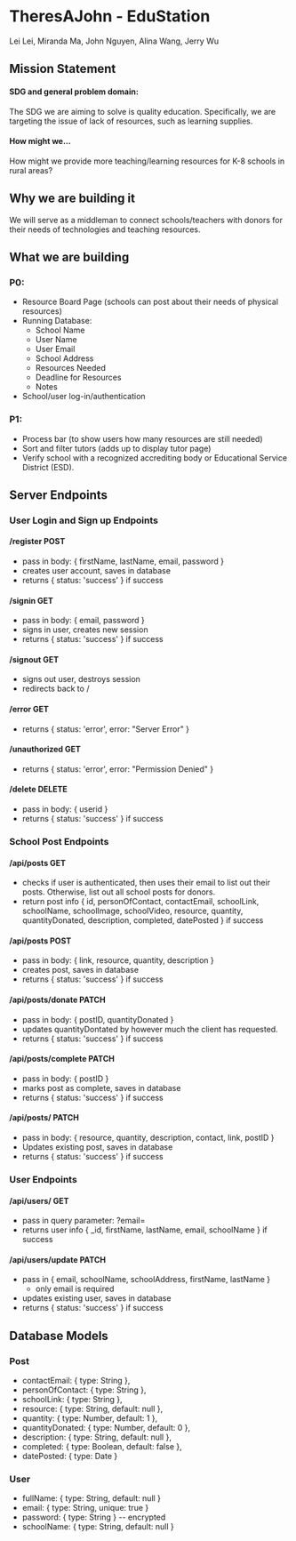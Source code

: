 # TheresAJohn - EduStation
Lei Lei, Miranda Ma, John Nguyen, Alina Wang, Jerry Wu

## Mission Statement

#### SDG and general problem domain:
The SDG we are aiming to solve is quality education. Specifically, we are targeting the
issue of lack of resources, such as learning supplies. 

#### How might we...
How might we provide more teaching/learning resources for K-8 schools in rural
areas?

## Why we are building it
We will serve as a middleman to connect schools/teachers with donors for their needs of technologies and teaching
resources. 

## What we are building

### P0:
* Resource Board Page (schools can post about their needs of physical resources)
* Running Database: 
  *   School Name
  *   User Name
  *   User Email
  *   School Address
  *   Resources Needed
  *   Deadline for Resources
  *   Notes 
* School/user log-in/authentication

### P1:
* Process bar (to show users how many resources are still needed)
* Sort and filter tutors (adds up to display tutor page)
* Verify school with a recognized accrediting body or Educational Service District (ESD).

## Server Endpoints

### User Login and Sign up Endpoints

#### /register POST
- pass in body: { firstName, lastName, email, password }
- creates user account, saves in database
- returns { status: 'success' } if success

#### /signin GET
- pass in body: { email, password }
- signs in user, creates new session
- returns { status: 'success' } if success

#### /signout GET
- signs out user, destroys session
- redirects back to /

#### /error GET
- returns { status: 'error', error: "Server Error" }

#### /unauthorized GET
- returns { status: 'error', error: "Permission Denied" }

#### /delete DELETE
- pass in body: { userid }
- returns { status: 'success' } if success

### School Post Endpoints

#### /api/posts GET
- checks if user is authenticated, then uses their email to list out their posts. Otherwise, list out all school posts for donors.
- return post info { id, personOfContact, contactEmail, schoolLink, schoolName, schoolImage, schoolVideo, resource, quantity, quantityDonated, description, completed, datePosted } if success

#### /api/posts POST
- pass in body: { link, resource, quantity, description }
- creates post, saves in database
- returns { status: 'success' } if success

#### /api/posts/donate PATCH
- pass in body: { postID, quantityDonated }
- updates quantityDontated by however much the client has requested.
- returns { status: 'success' } if success

#### /api/posts/complete PATCH
- pass in body: { postID }
- marks post as complete, saves in database
- returns { status: 'success' } if success

#### /api/posts/ PATCH
- pass in body: { resource, quantity, description, contact, link, postID }
- Updates existing post, saves in database
- returns { status: 'success' } if success

### User Endpoints

#### /api/users/ GET
- pass in query parameter: ?email=
- returns user info { _id, firstName, lastName, email, schoolName } if success

#### /api/users/update PATCH
- pass in { email, schoolName, schoolAddress, firstName, lastName }
    - only email is required
- updates existing user, saves in database
- returns { status: 'success' } if success


## Database Models

### Post
* contactEmail: { type: String },
* personOfContact: { type: String },
* schoolLink: { type: String },
* resource: { type: String, default: null },
* quantity: { type: Number, default: 1 },
* quantityDonated: { type: Number, default: 0 },
* description: { type: String, default: null },
* completed: { type: Boolean, default: false },
* datePosted: { type: Date }

### User
* fullName: { type: String, default: null }
* email: { type: String, unique: true }
* password: { type: String } -- encrypted
* schoolName: { type: String, default: null }
